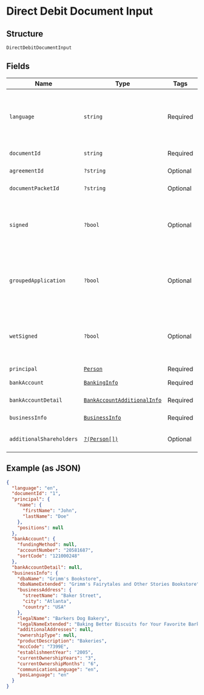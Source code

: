 
# Direct Debit Document Input

## Structure

`DirectDebitDocumentInput`

## Fields

| Name | Type | Tags | Description | Getter | Setter |
|  --- | --- | --- | --- | --- | --- |
| `language` | `string` | Required | Language of document to be generated,  ISO 639-1 standard applies | getLanguage(): string | setLanguage(string language): void |
| `documentId` | `string` | Required | Unique id of document | getDocumentId(): string | setDocumentId(string documentId): void |
| `agreementId` | `?string` | Optional | Merchant id (MID) | getAgreementId(): ?string | setAgreementId(?string agreementId): void |
| `documentPacketId` | `?string` | Optional | Document packet id | getDocumentPacketId(): ?string | setDocumentPacketId(?string documentPacketId): void |
| `signed` | `?bool` | Optional | Boolean flag indicating if document has been signed, true if  YES, false if NO | getSigned(): ?bool | setSigned(?bool signed): void |
| `groupedApplication` | `?bool` | Optional | Boolean flag indicating if document is of a group of applications, true if  YES, false if NO | getGroupedApplication(): ?bool | setGroupedApplication(?bool groupedApplication): void |
| `wetSigned` | `?bool` | Optional | Boolean flag indicating if document is to be wet signed, true if  YES, false if NO | getWetSigned(): ?bool | setWetSigned(?bool wetSigned): void |
| `principal` | [`Person`](../../doc/models/person.md) | Required | - | getPrincipal(): Person | setPrincipal(Person principal): void |
| `bankAccount` | [`BankingInfo`](../../doc/models/banking-info.md) | Required | - | getBankAccount(): BankingInfo | setBankAccount(BankingInfo bankAccount): void |
| `bankAccountDetail` | [`BankAccountAdditionalInfo`](../../doc/models/bank-account-additional-info.md) | Required | - | getBankAccountDetail(): BankAccountAdditionalInfo | setBankAccountDetail(BankAccountAdditionalInfo bankAccountDetail): void |
| `businessInfo` | [`BusinessInfo`](../../doc/models/business-info.md) | Required | - | getBusinessInfo(): BusinessInfo | setBusinessInfo(BusinessInfo businessInfo): void |
| `additionalShareholders` | [`?(Person[])`](../../doc/models/person.md) | Optional | Application's additional shareholders | getAdditionalShareholders(): ?array | setAdditionalShareholders(?array additionalShareholders): void |

## Example (as JSON)

```json
{
  "language": "en",
  "documentId": "1",
  "principal": {
    "name": {
      "firstName": "John",
      "lastName": "Doe"
    },
    "positions": null
  },
  "bankAccount": {
    "fundingMethod": null,
    "accountNumber": "20581687",
    "sortCode": "121000248"
  },
  "bankAccountDetail": null,
  "businessInfo": {
    "dbaName": "Grimm's Bookstore",
    "dbaNameExtended": "Grimm's Fairytales and Other Stories Bookstore",
    "businessAddress": {
      "streetName": "Baker Street",
      "city": "Atlanta",
      "country": "USA"
    },
    "legalName": "Barkers Dog Bakery",
    "legalNameExtended": "Baking Better Biscuits for Your Favorite Barkers Dog Bakery LLC",
    "additionalAddresses": null,
    "ownershipType": null,
    "productDescription": "Bakeries",
    "mccCode": "7399E",
    "establishmentYear": "2005",
    "currentOwnershipYears": "3",
    "currentOwnershipMonths": "6",
    "communicationLanguage": "en",
    "posLanguage": "en"
  }
}
```

